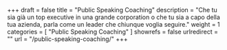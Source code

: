 +++
draft 		= false
title 		= "Public Speaking Coaching"
description	= "Che tu sia già un top executive in una grande corporation o che tu sia a capo della tua azienda, parla come un leader che chiunque voglia seguire."
weight		= 1
categories	= [ "Public Speaking Coaching" ]
showrefs	= false
urlredirect	= ""
url 		= "/public-speaking-coaching/"
+++
